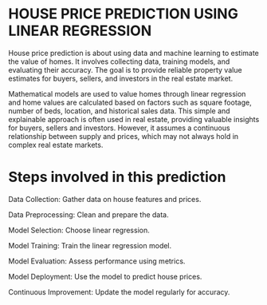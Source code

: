 # HOUSE PRICE PREDICTION USING LINEAR REGRESSION

House price prediction is about using data and machine learning to estimate the value of homes. It involves collecting data, training models, and evaluating their accuracy. The goal is to provide reliable property value estimates for buyers, sellers, and investors in the real estate market.

Mathematical models are used to value homes through linear regression and home values ​​are calculated based on factors such as square footage, number of beds, location, and historical sales data. This simple and explainable approach is often used in real estate, providing valuable insights for buyers, sellers and investors. However, it assumes a continuous relationship between supply and prices, which may not always hold in complex real estate markets.

# Steps involved in this prediction

Data Collection: Gather data on house features and prices.

Data Preprocessing: Clean and prepare the data.

Model Selection: Choose linear regression.

Model Training: Train the linear regression model.

Model Evaluation: Assess performance using metrics.

Model Deployment: Use the model to predict house prices.

Continuous Improvement: Update the model regularly for accuracy.
